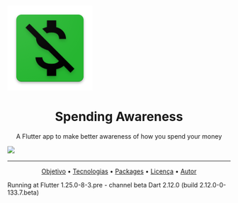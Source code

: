 <p><img src="android/app/src/main/res/mipmap-xxxhdpi/ic_launcher.png"/></p>

<h1 align="center">Spending Awareness</h1>
<p align="center">A Flutter app to make better awareness of how you spend your money</p>

<img src="https://img.shields.io/badge/progress-complete-green"/>
<hr/>
<p align="center">
    <a href="#objetivo">Objetivo</a> • 
    <a href="#tecnologias">Tecnologias</a> • 
    <a href="#packages">Packages</a> •
    <a href="#licenc-a">Licença</a> • 
    <a href="#autor">Autor</a>
   </p>

Running at Flutter 1.25.0-8-3.pre - channel beta
Dart 2.12.0 (build 2.12.0-0-133.7.beta)
